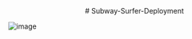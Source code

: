 <center># Subway-Surfer-Deployment</center>

![image](https://github.com/soravkumarsharma/Subway-Surfer-Deployment/assets/77971771/61b1bcab-b2df-44a4-b202-2aafefbc2b3c)
